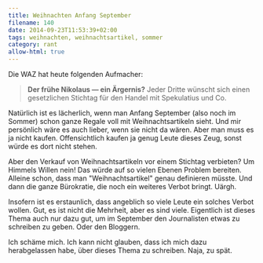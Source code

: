 ```yaml
---
title: Weihnachten Anfang September
filename: 140
date: 2014-09-23T11:53:39+02:00
tags: weihnachten, weihnachtsartikel, sommer
category: rant
allow-html: true
---
```

<p>Die WAZ hat heute folgenden Aufmacher:</p><blockquote><strong>Der frühe Nikolaus — ein Ärgernis?</strong> Jeder Dritte wünscht sich einen gesetzlichen Stichtag für den Handel mit Spekulatius und Co.</blockquote><p></p>
<p>Natürlich ist es lächerlich, wenn man Anfang September (also noch im Sommer) schon ganze Regale voll mit Weihnachtsartikeln sieht. Und mir persönlich wäre es auch lieber, wenn sie nicht da wären. Aber man muss es ja nicht kaufen. Offensichtlich kaufen ja genug Leute dieses Zeug, sonst würde es dort nicht stehen.</p>
<p>Aber den Verkauf von Weihnachtsartikeln vor einem Stichtag verbieten? Um Himmels Willen nein! Das würde auf so vielen Ebenen Problem bereiten. Alleine schon, dass man "Weihnachtsartikel" genau definieren müsste. Und dann die ganze Bürokratie, die noch ein weiteres Verbot bringt. Uärgh.</p>
<p>Insofern ist es erstaunlich, dass angeblich so viele Leute ein solches Verbot wollen. Gut, es ist nicht die Mehrheit, aber es sind viele. Eigentlich ist dieses Thema auch nur dazu gut, um im September den Journalisten etwas zu schreiben zu geben. Oder den Bloggern.</p>
<p>Ich schäme mich. Ich kann nicht glauben, dass ich mich dazu herabgelassen habe, über dieses Thema zu schreiben. Naja, zu spät.</p>
